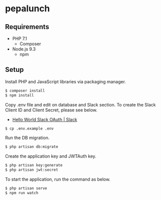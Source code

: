 # pepalunch

## Requirements

* PHP 7.1
    * Composer
* Node.js 9.3
    * npm

## Setup

Install PHP and JavaScript libraries via packaging manager.

```sh
$ composer install
$ npm install
```

Copy .env file and edit on database and Slack section. To create the Slack Client ID and Client Secret, please see below.

* [Hello World Slack OAuth \| Slack](https://api.slack.com/tutorials/app-creation-and-oauth)

```sh
$ cp .env.example .env
```

Run the DB migration.

```sh
$ php artisan db:migrate
```

Create the application key and JWTAuth key.

```sh
$ php artisan key:generate
$ php artisan jwt:secret
```

To start the application, run the command as below.

```sh
$ php artisan serve
$ npm run watch
```
